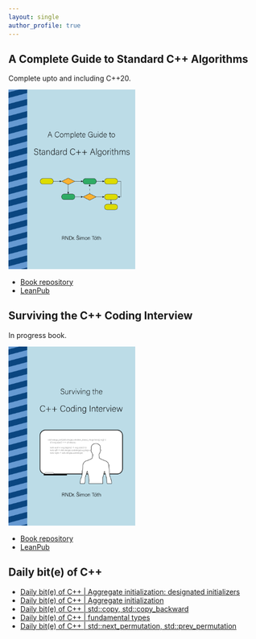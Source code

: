 ```yaml
---
layout: single
author_profile: true
---
```


## A Complete Guide to Standard C++ Algorithms

Complete upto and including C++20.

[<img src="assets/images/book_algorithms_cover.png" width="50%">](https://leanpub.com/cpp-algorithms-guide)

- [Book repository](https://github.com/HappyCerberus/book-cpp-algorithms)
- [LeanPub](https://leanpub.com/cpp-algorithms-guide)

## Surviving the C++ Coding Interview

In progress book.

[<img src="assets/images/book_coding_interview_cover.png" width="50%">](https://leanpub.com/cpp-coding-interview)

- [Book repository](https://leanpub.com/cpp-coding-interview)
- [LeanPub](https://leanpub.com/cpp-coding-interview)

## Daily bit(e) of C++

<ul>
<!-- SUBSTACK:START --><li><a href="https://simontoth.substack.com/p/daily-bite-of-c-aggregate-initialization-c73">Daily bit&lpar;e&rpar; of C++ | Aggregate initialization: designated initializers</a></li><li><a href="https://simontoth.substack.com/p/daily-bite-of-c-aggregate-initialization">Daily bit&lpar;e&rpar; of C++ | Aggregate initialization</a></li><li><a href="https://simontoth.substack.com/p/daily-bite-of-c-stdcopy-stdcopy_backward">Daily bit&lpar;e&rpar; of C++ | std::copy, std::copy_backward</a></li><li><a href="https://simontoth.substack.com/p/daily-bite-of-c-fundamental-types">Daily bit&lpar;e&rpar; of C++ | fundamental types</a></li><li><a href="https://simontoth.substack.com/p/daily-bite-of-c-stdnext_permutation">Daily bit&lpar;e&rpar; of C++ | std::next_permutation, std::prev_permutation</a></li><!-- SUBSTACK:END -->
</ul>